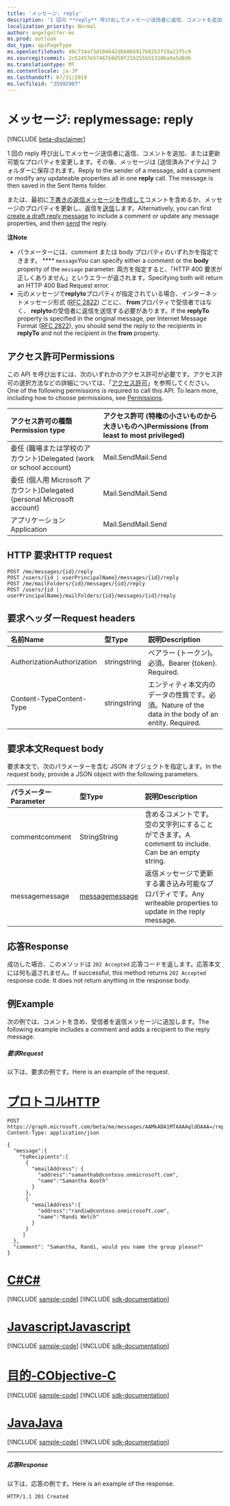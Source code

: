 ```yaml
---
title: 'メッセージ: reply'
description: '1 回の **reply** 呼び出しでメッセージ送信者に返信、コメントを追加、または更新可能なプロパティを変更します。 '
localization_priority: Normal
author: angelgolfer-ms
ms.prod: outlook
doc_type: apiPageType
ms.openlocfilehash: 49c734a73d104642db6066917b82b3f19a23f5c0
ms.sourcegitcommit: 2c62457e57467b8d50f21b255b553106a9a5d8d6
ms.translationtype: MT
ms.contentlocale: ja-JP
ms.lasthandoff: 07/31/2019
ms.locfileid: "35992907"
---
```

# <a name="message-reply"></a><span data-ttu-id="00c9e-103">メッセージ: reply</span><span class="sxs-lookup"><span data-stu-id="00c9e-103">message: reply</span></span>

[!INCLUDE [beta-disclaimer](../../includes/beta-disclaimer.md)]

<span data-ttu-id="00c9e-p101">1 回の reply 呼び出しでメッセージ送信者に返信、コメントを追加、または更新可能なプロパティを変更します。その後、メッセージは [送信済みアイテム] フォルダーに保存されます。</span><span class="sxs-lookup"><span data-stu-id="00c9e-p101">Reply to the sender of a message, add a comment or modify any updateable properties all in one **reply** call. The message is then saved in the Sent Items folder.</span></span>

<span data-ttu-id="00c9e-106">または、最初に[下書きの返信メッセージを作成して](../api/message-createreply.md)コメントを含めるか、メッセージのプロパティを更新し、返信を[送信](../api/message-send.md)します。</span><span class="sxs-lookup"><span data-stu-id="00c9e-106">Alternatively, you can first [create a draft reply message](../api/message-createreply.md) to include a comment or update any message properties, and then [send](../api/message-send.md) the reply.</span></span>

<span data-ttu-id="00c9e-107">**注**</span><span class="sxs-lookup"><span data-stu-id="00c9e-107">**Note**</span></span>

- <span data-ttu-id="00c9e-108">パラメーターには、comment または body プロパティのいずれかを指定できます。 \*\*\*\* `message`</span><span class="sxs-lookup"><span data-stu-id="00c9e-108">You can specify either a comment or the **body** property of the `message` parameter.</span></span> <span data-ttu-id="00c9e-109">両方を指定すると、「HTTP 400 要求が正しくありません」というエラーが返されます。</span><span class="sxs-lookup"><span data-stu-id="00c9e-109">Specifying both will return an HTTP 400 Bad Request error.</span></span>
- <span data-ttu-id="00c9e-110">元のメッセージで**replyto**プロパティが指定されている場合、インターネットメッセージ形式 ([RFC 2822](https://www.rfc-editor.org/info/rfc2822)) ごとに、 **from**プロパティで受信者ではなく、 **replyto**の受信者に返信を送信する必要があります。</span><span class="sxs-lookup"><span data-stu-id="00c9e-110">If the **replyTo** property is specified in the original message, per Internet Message Format ([RFC 2822](https://www.rfc-editor.org/info/rfc2822)), you should send the reply to the recipients in **replyTo** and not the recipient in the **from** property.</span></span> 


## <a name="permissions"></a><span data-ttu-id="00c9e-111">アクセス許可</span><span class="sxs-lookup"><span data-stu-id="00c9e-111">Permissions</span></span>
<span data-ttu-id="00c9e-p103">この API を呼び出すには、次のいずれかのアクセス許可が必要です。アクセス許可の選択方法などの詳細については、「[アクセス許可](/graph/permissions-reference)」を参照してください。</span><span class="sxs-lookup"><span data-stu-id="00c9e-p103">One of the following permissions is required to call this API. To learn more, including how to choose permissions, see [Permissions](/graph/permissions-reference).</span></span>

|<span data-ttu-id="00c9e-114">アクセス許可の種類</span><span class="sxs-lookup"><span data-stu-id="00c9e-114">Permission type</span></span>      | <span data-ttu-id="00c9e-115">アクセス許可 (特権の小さいものから大きいものへ)</span><span class="sxs-lookup"><span data-stu-id="00c9e-115">Permissions (from least to most privileged)</span></span>              |
|:--------------------|:---------------------------------------------------------|
|<span data-ttu-id="00c9e-116">委任 (職場または学校のアカウント)</span><span class="sxs-lookup"><span data-stu-id="00c9e-116">Delegated (work or school account)</span></span> | <span data-ttu-id="00c9e-117">Mail.Send</span><span class="sxs-lookup"><span data-stu-id="00c9e-117">Mail.Send</span></span>    |
|<span data-ttu-id="00c9e-118">委任 (個人用 Microsoft アカウント)</span><span class="sxs-lookup"><span data-stu-id="00c9e-118">Delegated (personal Microsoft account)</span></span> | <span data-ttu-id="00c9e-119">Mail.Send</span><span class="sxs-lookup"><span data-stu-id="00c9e-119">Mail.Send</span></span>    |
|<span data-ttu-id="00c9e-120">アプリケーション</span><span class="sxs-lookup"><span data-stu-id="00c9e-120">Application</span></span> | <span data-ttu-id="00c9e-121">Mail.Send</span><span class="sxs-lookup"><span data-stu-id="00c9e-121">Mail.Send</span></span> |

## <a name="http-request"></a><span data-ttu-id="00c9e-122">HTTP 要求</span><span class="sxs-lookup"><span data-stu-id="00c9e-122">HTTP request</span></span>
<!-- { "blockType": "ignored" } -->
```http
POST /me/messages/{id}/reply
POST /users/{id | userPrincipalName}/messages/{id}/reply
POST /me/mailFolders/{id}/messages/{id}/reply
POST /users/{id | userPrincipalName}/mailFolders/{id}/messages/{id}/reply
```
## <a name="request-headers"></a><span data-ttu-id="00c9e-123">要求ヘッダー</span><span class="sxs-lookup"><span data-stu-id="00c9e-123">Request headers</span></span>
| <span data-ttu-id="00c9e-124">名前</span><span class="sxs-lookup"><span data-stu-id="00c9e-124">Name</span></span>       | <span data-ttu-id="00c9e-125">型</span><span class="sxs-lookup"><span data-stu-id="00c9e-125">Type</span></span> | <span data-ttu-id="00c9e-126">説明</span><span class="sxs-lookup"><span data-stu-id="00c9e-126">Description</span></span>|
|:---------------|:--------|:----------|
| <span data-ttu-id="00c9e-127">Authorization</span><span class="sxs-lookup"><span data-stu-id="00c9e-127">Authorization</span></span>  | <span data-ttu-id="00c9e-128">string</span><span class="sxs-lookup"><span data-stu-id="00c9e-128">string</span></span>  | <span data-ttu-id="00c9e-p104">ベアラー {トークン}。必須。</span><span class="sxs-lookup"><span data-stu-id="00c9e-p104">Bearer {token}. Required.</span></span> |
| <span data-ttu-id="00c9e-131">Content-Type</span><span class="sxs-lookup"><span data-stu-id="00c9e-131">Content-Type</span></span> | <span data-ttu-id="00c9e-132">string</span><span class="sxs-lookup"><span data-stu-id="00c9e-132">string</span></span>  | <span data-ttu-id="00c9e-p105">エンティティ本文内のデータの性質です。必須。</span><span class="sxs-lookup"><span data-stu-id="00c9e-p105">Nature of the data in the body of an entity. Required.</span></span> |

## <a name="request-body"></a><span data-ttu-id="00c9e-135">要求本文</span><span class="sxs-lookup"><span data-stu-id="00c9e-135">Request body</span></span>
<span data-ttu-id="00c9e-136">要求本文で、次のパラメーターを含む JSON オブジェクトを指定します。</span><span class="sxs-lookup"><span data-stu-id="00c9e-136">In the request body, provide a JSON object with the following parameters.</span></span>

| <span data-ttu-id="00c9e-137">パラメーター</span><span class="sxs-lookup"><span data-stu-id="00c9e-137">Parameter</span></span>    | <span data-ttu-id="00c9e-138">型</span><span class="sxs-lookup"><span data-stu-id="00c9e-138">Type</span></span>   |<span data-ttu-id="00c9e-139">説明</span><span class="sxs-lookup"><span data-stu-id="00c9e-139">Description</span></span>|
|:---------------|:--------|:----------|
|<span data-ttu-id="00c9e-140">comment</span><span class="sxs-lookup"><span data-stu-id="00c9e-140">comment</span></span>|<span data-ttu-id="00c9e-141">String</span><span class="sxs-lookup"><span data-stu-id="00c9e-141">String</span></span>|<span data-ttu-id="00c9e-p106">含めるコメントです。空の文字列にすることができます。</span><span class="sxs-lookup"><span data-stu-id="00c9e-p106">A comment to include. Can be an empty string.</span></span>|
|<span data-ttu-id="00c9e-144">message</span><span class="sxs-lookup"><span data-stu-id="00c9e-144">message</span></span>|[<span data-ttu-id="00c9e-145">message</span><span class="sxs-lookup"><span data-stu-id="00c9e-145">message</span></span>](../resources/message.md)|<span data-ttu-id="00c9e-146">返信メッセージで更新する書き込み可能なプロパティです。</span><span class="sxs-lookup"><span data-stu-id="00c9e-146">Any writeable properties to update in the reply message.</span></span>|

## <a name="response"></a><span data-ttu-id="00c9e-147">応答</span><span class="sxs-lookup"><span data-stu-id="00c9e-147">Response</span></span>

<span data-ttu-id="00c9e-p107">成功した場合、このメソッドは `202 Accepted` 応答コードを返します。応答本文には何も返されません。</span><span class="sxs-lookup"><span data-stu-id="00c9e-p107">If successful, this method returns `202 Accepted` response code. It does not return anything in the response body.</span></span>

## <a name="example"></a><span data-ttu-id="00c9e-150">例</span><span class="sxs-lookup"><span data-stu-id="00c9e-150">Example</span></span>
<span data-ttu-id="00c9e-151">次の例では、コメントを含め、受信者を返信メッセージに追加します。</span><span class="sxs-lookup"><span data-stu-id="00c9e-151">The following example includes a comment and adds a recipient to the reply message.</span></span>
##### <a name="request"></a><span data-ttu-id="00c9e-152">要求</span><span class="sxs-lookup"><span data-stu-id="00c9e-152">Request</span></span>
<span data-ttu-id="00c9e-153">以下は、要求の例です。</span><span class="sxs-lookup"><span data-stu-id="00c9e-153">Here is an example of the request.</span></span>

# <a name="httptabhttp"></a>[<span data-ttu-id="00c9e-154">プロトコル</span><span class="sxs-lookup"><span data-stu-id="00c9e-154">HTTP</span></span>](#tab/http)
<!-- {
  "blockType": "request",
  "name": "message_reply"
}-->
```http
POST https://graph.microsoft.com/beta/me/messages/AAMkADA1MTAAAAqldOAAA=/reply
Content-Type: application/json

{
  "message":{  
    "toRecipients":[
      {
        "emailAddress": {
          "address":"samanthab@contoso.onmicrosoft.com",
          "name":"Samantha Booth"
        }
      },
      {
        "emailAddress":{
          "address":"randiw@contoso.onmicrosoft.com",
          "name":"Randi Welch"
        }
      }
     ]
  },
  "comment": "Samantha, Randi, would you name the group please?" 
}
```
# <a name="ctabcsharp"></a>[<span data-ttu-id="00c9e-155">C#</span><span class="sxs-lookup"><span data-stu-id="00c9e-155">C#</span></span>](#tab/csharp)
[!INCLUDE [sample-code](../includes/snippets/csharp/message-reply-csharp-snippets.md)]
[!INCLUDE [sdk-documentation](../includes/snippets/snippets-sdk-documentation-link.md)]

# <a name="javascripttabjavascript"></a>[<span data-ttu-id="00c9e-156">Javascript</span><span class="sxs-lookup"><span data-stu-id="00c9e-156">Javascript</span></span>](#tab/javascript)
[!INCLUDE [sample-code](../includes/snippets/javascript/message-reply-javascript-snippets.md)]
[!INCLUDE [sdk-documentation](../includes/snippets/snippets-sdk-documentation-link.md)]

# <a name="objective-ctabobjc"></a>[<span data-ttu-id="00c9e-157">目的-C</span><span class="sxs-lookup"><span data-stu-id="00c9e-157">Objective-C</span></span>](#tab/objc)
[!INCLUDE [sample-code](../includes/snippets/objc/message-reply-objc-snippets.md)]
[!INCLUDE [sdk-documentation](../includes/snippets/snippets-sdk-documentation-link.md)]

# <a name="javatabjava"></a>[<span data-ttu-id="00c9e-158">Java</span><span class="sxs-lookup"><span data-stu-id="00c9e-158">Java</span></span>](#tab/java)
[!INCLUDE [sample-code](../includes/snippets/java/message-reply-java-snippets.md)]
[!INCLUDE [sdk-documentation](../includes/snippets/snippets-sdk-documentation-link.md)]

---


##### <a name="response"></a><span data-ttu-id="00c9e-159">応答</span><span class="sxs-lookup"><span data-stu-id="00c9e-159">Response</span></span>
<span data-ttu-id="00c9e-160">以下は、応答の例です。</span><span class="sxs-lookup"><span data-stu-id="00c9e-160">Here is an example of the response.</span></span>
<!-- {
  "blockType": "response",
  "truncated": true
} -->
```http
HTTP/1.1 201 Created
```

<!-- uuid: 8fcb5dbc-d5aa-4681-8e31-b001d5168d79
2015-10-25 14:57:30 UTC -->
<!--
{
  "type": "#page.annotation",
  "description": "message: reply",
  "keywords": "",
  "section": "documentation",
  "tocPath": "",
  "suppressions": [
  ]
}
-->
